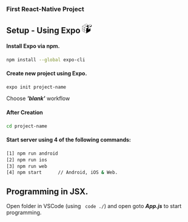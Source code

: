 ### First React-Native Project

## Setup - Using Expo <img src="./assets/favicon.png" width=25px>
#### Install Expo via npm.
```bash
npm install --global expo-cli
```
#### Create new project using Expo.
```bash
expo init project-name
```
Choose ***'blank'*** workflow
#### After Creation
```bash
cd project-name
```
#### Start server using 4 of the following commands:
```bash
[1] npm run android
[2] npm run ios
[3] npm run web
[4] npm start      // Android, iOS & Web.
```

## Programming in JSX.

Open folder in VSCode (using ``` code ./```) and open goto ***App.js*** to start programming.
